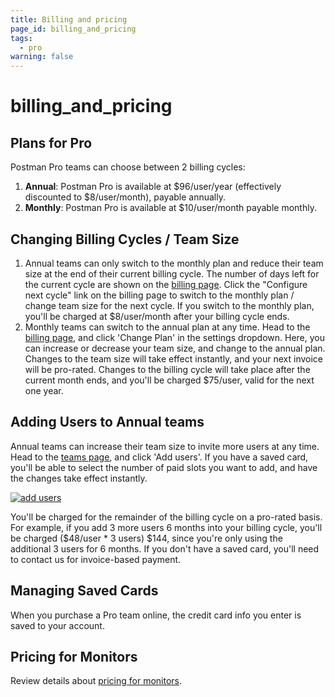 ```yaml
---
title: Billing and pricing
page_id: billing_and_pricing
tags:
  - pro
warning: false
---
```


# billing\_and\_pricing

## Plans for Pro

Postman Pro teams can choose between 2 billing cycles:

1. **Annual**: Postman Pro is available at $96/user/year \(effectively discounted to $8/user/month\), payable annually.
2. **Monthly**: Postman Pro is available at $10/user/month payable monthly.

## Changing Billing Cycles / Team Size

1. Annual teams can only switch to the monthly plan and reduce their team size at the end of their current billing cycle. The number of days left for the current cycle are shown on the [billing page](https://go.postman.co/billing/overview). Click the "Configure next cycle" link on the billing page to switch to the monthly plan / change team size for the next cycle. If you switch to the monthly plan, you'll be charged at $8/user/month after your billing cycle ends.
2. Monthly teams can switch to the annual plan at any time. Head to the [billing page](https://go.postman.co/billing/overview), and click 'Change Plan' in the settings dropdown. Here, you can increase or decrease your team size, and change to the annual plan. Changes to the team size will take effect instantly, and your next invoice will be pro-rated. Changes to the billing cycle will take place after the current month ends, and you'll be charged $75/user, valid for the next one year.

## Adding Users to Annual teams

Annual teams can increase their team size to invite more users at any time. Head to the [teams page](https://go.postman.co/team), and click 'Add users'. If you have a saved card, you'll be able to select the number of paid slots you want to add, and have the changes take effect instantly.

[![add users](https://s3.amazonaws.com/postman-static-getpostman-com/postman-docs/addUsers.jpg)](https://s3.amazonaws.com/postman-static-getpostman-com/postman-docs/addUsers.jpg)

You'll be charged for the remainder of the billing cycle on a pro-rated basis. For example, if you add 3 more users 6 months into your billing cycle, you'll be charged \($48/user \* 3 users\) $144, since you're only using the additional 3 users for 6 months. If you don't have a saved card, you'll need to contact us for invoice-based payment.

## Managing Saved Cards

When you purchase a Pro team online, the credit card info you enter is saved to your account.

## Pricing for Monitors

Review details about [pricing for monitors](https://github.com/kaustavdm/postman-docs-test/tree/b9c2cefa916197b408de633b2ecb1d256acf0a06/docs/postman/monitors/pricing_monitors/README.md).

